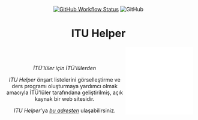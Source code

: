 <div align="center">


[![GitHub Workflow Status](https://img.shields.io/github/workflow/status/itu-helper/home/pages%20build%20and%20deployment?label=Page%20Deployment&style=flat-square)](https://github.com/itu-helper/home/actions/workflows/pages/pages-build-deployment)
![GitHub](https://img.shields.io/github/license/itu-helper/home?style=flat-square)


# **ITU Helper**
</div>
    
<div align="left">
    <img src="images/logo.png" align="right"
     alt="ITU Helper Logo" width="180" height="180">
</div>
<div align="center">
</br></br>


*İTÜ'lüler için İTÜ'lülerden*

*ITU Helper* önşart listelerini görselleştirme ve ders programı oluşturmaya yardımcı olmak amacıyla İTÜ'lüler tarafındana geliştirilmiş, açık kaynak bir web sitesidir.

*ITU Helper*'ya [*bu adresten*](https://itu-helper.github.io/home/) ulaşabilirsiniz.

</div>
